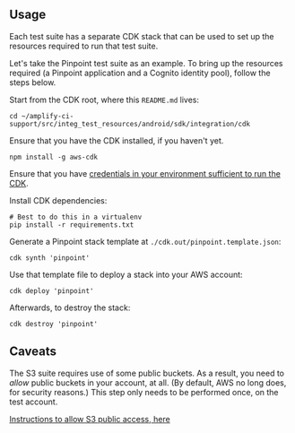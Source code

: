 ## Usage

Each test suite has a separate CDK stack that can be used to set up the
resources required to run that test suite.

Let's take the Pinpoint test suite as an example. To bring up the
resources required (a Pinpoint application and a Cognito identity pool),
follow the steps below.

Start from the CDK root, where this `README.md` lives:
```console
cd ~/amplify-ci-support/src/integ_test_resources/android/sdk/integration/cdk
```

Ensure that you have the CDK installed, if you haven't yet.
```console
npm install -g aws-cdk
```

Ensure that you have [credentials in your environment sufficient to run
the CDK](https://docs.aws.amazon.com/cdk/latest/guide/getting_started.html#getting_started_credentials).

Install CDK dependencies:
```console
# Best to do this in a virtualenv
pip install -r requirements.txt
```

Generate a Pinpoint stack template at
`./cdk.out/pinpoint.template.json`:

```console
cdk synth 'pinpoint'
```

Use that template file to deploy a stack into your AWS account:
```console
cdk deploy 'pinpoint'
```

Afterwards, to destroy the stack:

```console
cdk destroy 'pinpoint'
```

## Caveats

The S3 suite requires use of some public buckets. As a result, you need
to *allow* public buckets in your account, at all. (By default, AWS no
long does, for security reasons.) This step only needs to be performed
once, on the test account.

[Instructions to allow S3 public access, here](https://docs.aws.amazon.com/AmazonS3/latest/dev/access-control-block-public-access.html#console-block-public-access-options)


